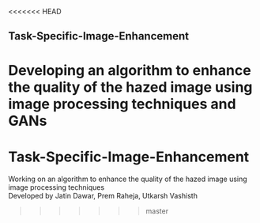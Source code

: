 <<<<<<< HEAD
## Task-Specific-Image-Enhancement
Developing an algorithm to enhance the quality of the hazed image using image processing techniques and GANs
=======
# Task-Specific-Image-Enhancement

Working on an algorithm to enhance the quality of the hazed image using image processing techniques<br/>
Developed by Jatin Dawar, Prem Raheja, Utkarsh Vashisth

>>>>>>> master
